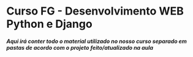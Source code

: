 # Curso FG - Desenvolvimento WEB Python e Django

##### Aqui irá conter todo o material utilizado no nosso curso separado em pastas de acordo com o projeto feito/atualizado na aula 

